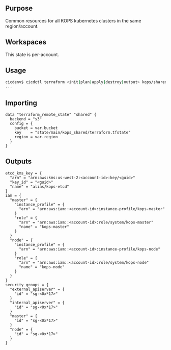 ## Purpose
Common resources for all KOPS kubernetes clusters in the same region/account.

## Workspaces
This state is per-account.

## Usage
```bash
cicdenv$ cicdctl terraform <init|plan|apply|destroy|output> kops/shared:${WORKSPACE}
...
```

## Importing
```hcl
data "terraform_remote_state" "shared" {
  backend = "s3"
  config = {
    bucket = var.bucket
    key    = "state/main/kops_shared/terraform.tfstate"
    region = var.region
  }
}
```

## Outputs
```hcl
etcd_kms_key = {
  "arn" = "arn:aws:kms:us-west-2:<account-id>:key/<guid>"
  "key_id" = "<guid>"
  "name" = "alias/kops-etcd"
}
iam = {
  "master" = {
    "instance_profile" = {
      "arn" = "arn:aws:iam::<account-id>:instance-profile/kops-master"
    }
    "role" = {
      "arn" = "arn:aws:iam::<account-id>:role/system/kops-master"
      "name" = "kops-master"
    }
  }
  "node" = {
    "instance_profile" = {
      "arn" = "arn:aws:iam::<account-id>:instance-profile/kops-node"
    }
    "role" = {
      "arn" = "arn:aws:iam::<account-id>:role/system/kops-node"
      "name" = "kops-node"
    }
  }
}
security_groups = {
  "external_apiserver" = {
    "id" = "sg-<0x*17>"
  }
  "internal_apiserver" = {
    "id" = "sg-<0x*17>"
  }
  "master" = {
    "id" = "sg-<0x*17>"
  }
  "node" = {
    "id" = "sg-<0x*17>"
  }
}
```
